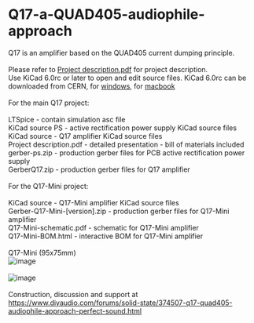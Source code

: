 # Q17-a-QUAD405-audiophile-approach
Q17 is an amplifier based on the QUAD405 current dumping principle.<br>
<br>
Please refer to <a href="https://github.com/tvicol/Q17-a-QUAD405-audiophile-approach/blob/main/Project%20description.pdf">Project description.pdf</a> for project description.<br>
Use KiCad 6.0rc or later to open and edit source files.  KiCad 6.0rc can be downloaded from CERN, for <a href="https://kicad-downloads.s3.cern.ch/index.html?prefix=windows/nightly/">windows</a>, for <a href="https://kicad-downloads.s3.cern.ch/index.html?prefix=osx/nightly/">macbook</a><br>
<br>
For the main Q17 project:<br>
<br>
LTSpice - contain simulation asc file<br>
KiCad source PS - active rectification power supply KiCad source files<br>
KiCad source - Q17 amplifier KiCad source files<br>
Project description.pdf - detailed presentation - bill of materials included<br>
gerber-ps.zip - production gerber files for PCB active rectification power supply<br>
GerberQ17.zip - production gerber files for Q17 amplifier<br>
<br>
For the Q17-Mini project:<br>
<br>
KiCad source - Q17-Mini amplifier KiCad source files<br>
Gerber-Q17-Mini-[version].zip - production gerber files for Q17-Mini amplifier<br>
Q17-Mini-schematic.pdf - schematic for Q17-Mini amplifier<br>
Q17-Mini-BOM.html - interactive BOM for Q17-Mini amplifier<br>
<br>
Q17-Mini (95x75mm)<br>
![image](https://user-images.githubusercontent.com/12907102/144465894-72a8ba14-06ee-49b5-98f9-f9291db8e2d4.jpg)<br>
<br>
![image](https://user-images.githubusercontent.com/12907102/144422773-0d96e4c1-fcfd-4bf5-82b9-dd2f3ed76c36.jpg)<br>
<br>
Construction, discussion and support at https://www.diyaudio.com/forums/solid-state/374507-q17-quad405-audiophile-approach-perfect-sound.html

